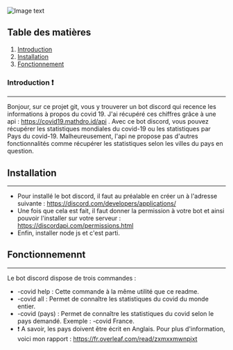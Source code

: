 ![Image text](https://img.lemde.fr/2020/09/21/33/0/766/383/1440/720/75/0/0316a4d_46866764-dash-discord.jpg)
## Table des matières
1. [Introduction](#introduction)
2. [Installation](#installation)
3. [Fonctionnement](#technologies)
### Introduction ❗
***
Bonjour, sur ce projet git, vous y trouverer un bot discord qui recence les informations à propos du covid 19. J'ai récupéré ces chiffres grâce à une api : https://covid19.mathdro.id/api . Avec ce bot discord, vous pouvez récupérer les statistiques mondiales du covid-19 ou les statistiques par Pays du covid-19. Malheureusement, l'api ne propose pas d'autres fonctionnalités comme récupérer les statistiques selon les villes du pays en question. 
## Installation
***
* Pour installé le bot discord, il faut au préalable en créer un à l'adresse suivante : https://discord.com/developers/applications/
* Une fois que cela est fait, il faut donner la permission à votre bot et ainsi pouvoir l'installer sur votre serveur : https://discordapi.com/permissions.html
* Enfin, installer node js et c'est parti.
## Fonctionnemennt
***
Le bot discord dispose de trois commandes :
* -covid help : Cette commande à la même utilité que ce readme.
* -covid all : Permet de connaître les statistiques du covid du monde entier.
* -covid (pays) : Permet de connaître les statistiques du covid selon le pays demandé. Exemple : -covid France.
* ❗ A savoir, les pays doivent être écrit en Anglais.
Pour plus d'information, voici mon rapport : https://fr.overleaf.com/read/zxmxxmwnpjxt
